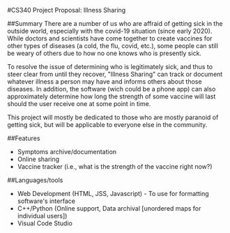 #CS340 Project Proposal: Illness Sharing

##Summary
There are a number of us who are affraid of getting sick in the outside world, especially with the covid-19 situation (since early 2020). While doctors and scientists have come together to create vaccines for other types of diseases (a cold, the flu, covid, etc.), some people can still be weary of others due to how no one knows who is presently sick.

To resolve the issue of determining who is legitimately sick, and thus to steer clear from until they recover, "Illness Sharing" can track or document whatever illness a person may have and informs others about those diseases. In addition, the software (wich could be a phone app) can also approximately determine how long the strength of some vaccine will last should the user receive one at some point in time. 

This project will mostly be dedicated to those who are mostly paranoid of getting sick, but will be applicable to everyone else in the community. 

##Features
* Symptoms archive/documentation
* Online sharing
* Vaccine tracker (i.e., what is the strength of the vaccine right now?)

##Languages/tools
* Web Development (HTML, JSS, Javascript) - To use for formatting software's interface
* C++/Python (Online support, Data archival [unordered maps for individual users])
* Visual Code Studio
